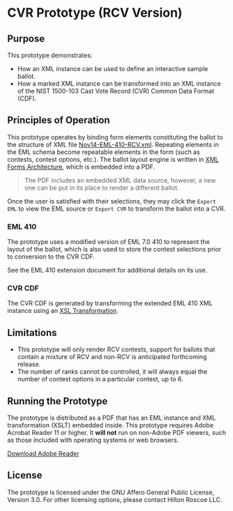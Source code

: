 # CVR Prototype (RCV Version)

## Purpose

This prototype demonstrates:

- How an XML instance can be used to define an interactive sample ballot.
- How a marked XML instance can be transformed into an XML instance of the NIST 1500-103 Cast Vote Record (CVR) Common Data Format (CDF).

## Principles of Operation

This prototype operates by binding form elements constituting the ballot to the structure of XML file [Nov14-EML-410-RCV.xml](Nov14-EML-410-RCV.xml). Repeating elements in the EML schema become repeatable  elements in the form (such as contests, contest options, etc.). The ballot layout engine is written in [XML Forms Architecture](https://en.wikipedia.org/wiki/XFA), which is embedded into a PDF.

> The PDF includes an embedded XML data source, however, a new one can be put in its place to render a different ballot.

Once the user is satisfied with their selections, they may click the `Export EML` to view the EML source or `Export CVR` to transform the ballot into a CVR.

### EML 410

The prototype uses a modified version of EML 7.0 410 to represent the layout of the ballot, which is also used to store the contest selections prior to conversion to the CVR CDF.

See the EML 410 extension document for additional details on its use.

### CVR CDF

The CVR CDF is generated by transforming the extended EML 410 XML instance using an [XSL Transformation](../xml/eml2cvr.xsl).

## Limitations

- This prototype will only render RCV contests, support for ballots that contain a mixture of RCV and non-RCV is anticipated forthcoming release.
- The number of ranks cannot be controlled, it will always equal the number of contest options in a particular contest, up to 6.

## Running the Prototype

The prototype is distributed as a PDF that has an EML instance and XML transformation (XSLT) embedded inside. This prototype requires Adobe Acrobat Reader 11 or higher. It **will not** run on non-Adobe PDF viewers, such as those included with operating systems or web browsers.

[Download Adobe Reader](http://www.adobe.com/go/reader_download)

## License

The prototype is licensed under the GNU Affero General Public License, Version 3.0. For other licensing options, please contact Hilton Roscoe LLC.
